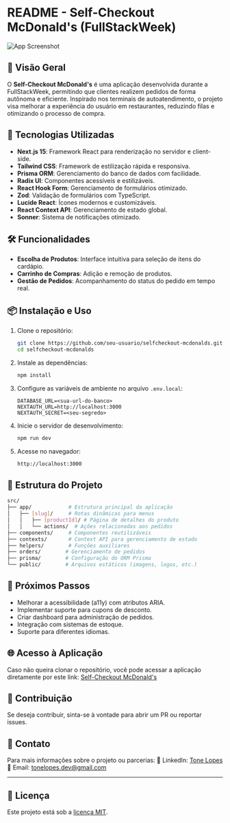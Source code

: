 # README - Self-Checkout McDonald's (FullStackWeek)

![App Screenshot](/public/prints/banner-project-mcdonalds.jpg)

## 🍔 Visão Geral

O **Self-Checkout McDonald's** é uma aplicação desenvolvida durante a FullStackWeek, permitindo que clientes realizem pedidos de forma autônoma e eficiente. Inspirado nos terminais de autoatendimento, o projeto visa melhorar a experiência do usuário em restaurantes, reduzindo filas e otimizando o processo de compra.

## 🚀 Tecnologias Utilizadas

- **Next.js 15**: Framework React para renderização no servidor e client-side.
- **Tailwind CSS**: Framework de estilização rápida e responsiva.
- **Prisma ORM**: Gerenciamento do banco de dados com facilidade.
- **Radix UI**: Componentes acessíveis e estilizáveis.
- **React Hook Form**: Gerenciamento de formulários otimizado.
- **Zod**: Validação de formulários com TypeScript.
- **Lucide React**: Ícones modernos e customizáveis.
- **React Context API**: Gerenciamento de estado global.
- **Sonner**: Sistema de notificações otimizado.

## 🛠️ Funcionalidades

- **Escolha de Produtos**: Interface intuitiva para seleção de itens do cardápio.
- **Carrinho de Compras**: Adição e remoção de produtos.
- **Gestão de Pedidos**: Acompanhamento do status do pedido em tempo real.

## 📦 Instalação e Uso

1. Clone o repositório:

   ```bash
   git clone https://github.com/seu-usuario/selfcheckout-mcdonalds.git
   cd selfcheckout-mcdonalds
   ```

2. Instale as dependências:

   ```bash
   npm install
   ```

3. Configure as variáveis de ambiente no arquivo `.env.local`:

   ```env
   DATABASE_URL=<sua-url-do-banco>
   NEXTAUTH_URL=http://localhost:3000
   NEXTAUTH_SECRET=<seu-segredo>
   ```

4. Inicie o servidor de desenvolvimento:

   ```bash
   npm run dev
   ```

5. Acesse no navegador:
   ```bash
   http://localhost:3000
   ```

## 📂 Estrutura do Projeto

```bash
src/
├── app/            # Estrutura principal da aplicação
│   ├── [slug]/     # Rotas dinâmicas para menus
│   │   ├── [productId]/ # Página de detalhes do produto
│   │   └── actions/  # Ações relacionadas aos pedidos
├── components/     # Componentes reutilizáveis
├── contexts/       # Context API para gerenciamento de estado
├── helpers/        # Funções auxiliares
├── orders/        # Gerenciamento de pedidos
├── prisma/        # Configuração do ORM Prisma
└── public/        # Arquivos estáticos (imagens, logos, etc.)
```

## 📌 Próximos Passos

- Melhorar a acessibilidade (a11y) com atributos ARIA.
- Implementar suporte para cupons de desconto.
- Criar dashboard para administração de pedidos.
- Integração com sistemas de estoque.
- Suporte para diferentes idiomas.

## 🌐 Acesso à Aplicação

Caso não queira clonar o repositório, você pode acessar a aplicação diretamente por este link: [Self-Checkout McDonald's](https://selfcheckout-mcdonalds.vercel.app/)

## 🤝 Contribuição

Se deseja contribuir, sinta-se à vontade para abrir um PR ou reportar issues.

## 📩 Contato

Para mais informações sobre o projeto ou parcerias:
📌 LinkedIn: [Tone Lopes](https://www.linkedin.com/in/tonelopesdev)
📧 Email: [tonelopes.dev@gmail.com](mailto:tonelopes.dev@gmail.com)

---

## 📝 Licença

Este projeto está sob a [licença MIT](LICENSE).
